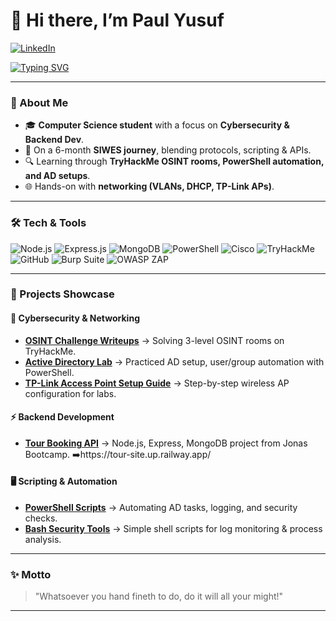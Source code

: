 
# 👋 Hi there, I’m Paul Yusuf  
[![LinkedIn](https://img.shields.io/badge/LinkedIn-0A66C2?style=for-the-badge&logo=linkedin&logoColor=white)](https://www.linkedin.com/in/paul-yusuf-8b5a97209/)

[![Typing SVG](https://readme-typing-svg.herokuapp.com?font=Fira+Code&pause=1000&color=36BCF7&width=435&lines=Cybersecurity+Professional🔐;Backend+Developer+⚡🖥️;Always+Curious+%F0%9F%94%8D)](https://git.io/typing-svg)

---

### 🌱 About Me
- 🎓 **Computer Science student** with a focus on **Cybersecurity & Backend Dev**.  
- 🚀 On a 6-month **SIWES journey**, blending protocols, scripting & APIs.  
- 🔍 Learning through **TryHackMe OSINT rooms, PowerShell automation, and AD setups**.  
- 🌐 Hands-on with **networking (VLANs, DHCP, TP-Link APs)**.  

---

### 🛠️ Tech & Tools  
![Node.js](https://img.shields.io/badge/Node.js-43853D?style=for-the-badge&logo=node.js&logoColor=white)  ![Express.js](https://img.shields.io/badge/Express.js-000000?style=for-the-badge&logo=express&logoColor=white)  ![MongoDB](https://img.shields.io/badge/MongoDB-4EA94B?style=for-the-badge&logo=mongodb&logoColor=white)  ![PowerShell](https://img.shields.io/badge/PowerShell-5391FE?style=for-the-badge&logo=powershell&logoColor=white)  ![Cisco](https://img.shields.io/badge/Cisco-1BA0D7?style=for-the-badge&logo=cisco&logoColor=white)  ![TryHackMe](https://img.shields.io/badge/TryHackMe-212C42?style=for-the-badge&logo=tryhackme&logoColor=red)  ![GitHub](https://img.shields.io/badge/GitHub-181717?style=for-the-badge&logo=github&logoColor=white)  ![Burp Suite](https://img.shields.io/badge/Burp%20Suite-FF6633?style=for-the-badge&logoColor=white)  ![OWASP ZAP](https://img.shields.io/badge/OWASP%20ZAP-00457C?style=for-the-badge&logoColor=white)  


---

### 📌 Projects Showcase  

#### 🔐 Cybersecurity & Networking
- [**OSINT Challenge Writeups**](#) → Solving 3-level OSINT rooms on TryHackMe.  
- [**Active Directory Lab**](#) → Practiced AD setup, user/group automation with PowerShell.  
- [**TP-Link Access Point Setup Guide**](#) → Step-by-step wireless AP configuration for labs.  

#### ⚡ Backend Development
- [**Tour Booking API**](#) → Node.js, Express, MongoDB project from Jonas Bootcamp.
  ➡️https://tour-site.up.railway.app/  


#### 🖥️ Scripting & Automation
- [**PowerShell Scripts**](#) → Automating AD tasks, logging, and security checks.  
- [**Bash Security Tools**](#) → Simple shell scripts for log monitoring & process analysis.  

---

### ✨ Motto
> "Whatsoever you hand fineth to do, do it will all your might!"  

---

